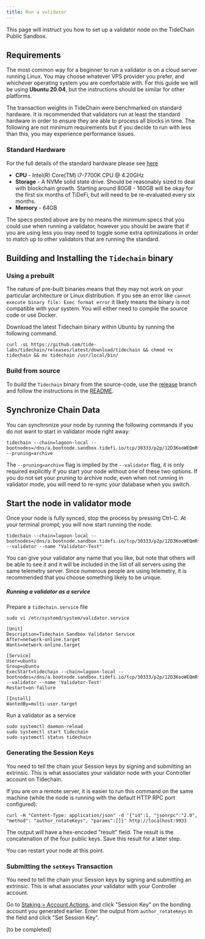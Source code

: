 ```yaml
---
title: Run a validator
---
```


This page will instruct you how to set up a validator node on the TideChain Public Sandbox.

## Requirements

The most common way for a beginner to run a validator is on a cloud server running Linux. You may choose whatever VPS provider you prefer, and whichever operating system you are comfortable with. For this guide we will be using **Ubuntu 20.04**, but the instructions should be similar for other platforms.

The transaction weights in TideChain were benchmarked on standard hardware. It is recommended that validators run at least the standard hardware in order to ensure they are able to process all blocks in time. The following are not minimum requirements but if you decide to run with less than this, you may experience performance issues.

### Standard Hardware

For the full details of the standard hardware please see [here](https://github.com/paritytech/substrate/pull/5848)

- **CPU** - Intel(R) Core(TM) i7-7700K CPU @ 4.20GHz
- **Storage** - A NVMe solid state drive. Should be reasonably sized to deal with blockchain growth. Starting around 80GB - 160GB will be okay for the first six months of TiDeFi, but will need to be re-evaluated every six months.
- **Memory** - 64GB

The specs posted above are by no means the minimum specs that you could use when running a validator, however you should be aware that if you are using less you may need to toggle some extra optimizations in order to match up to other validators that are running the standard.

## Building and Installing the `Tidechain` binary

### Using a prebuilt

The nature of pre-built binaries means that they may not work on your particular architecture or Linux distribution. If you see an error like `cannot execute binary file: Exec format error` it likely means the binary is not compatible with your system. You will either need to compile the source code or use Docker.

Download the latest Tidechain binary within Ubuntu by running the following command.

```
curl -sL https://github.com/tide-labs/tidechain/releases/latest/download/tidechain && chmod +x tidechain && mv tidechain /usr/local/bin/
```

### Build from source

To build the `Tidechain` binary from the source-code, use the [release](https://github.com/tide-labs/tidechain/tree/release) branch and follow the instructions in the [README](../README.md#build-from-source).

## Synchronize Chain Data

You can synchronize your node by running the following commands if you do not want to start in validator mode right away:

```
tidechain --chain=lagoon-local --bootnodes=/dns/a.bootnode.sandbox.tidefi.io/tcp/30333/p2p/12D3KooWEQmRfrvLbDcmxm8dGpFqkpeyUm5rLTY2SjKH9VJxE7rj --pruning=archive
```

The `--pruning=archive` flag is implied by the `--validator` flag, it is only required explicitly if you start your node without one of these two options. If you do not set your pruning to archive node, even when not running in validator mode, you will need to re-sync your database when you switch.

## Start the node in validator mode

Once your node is fully synced, stop the process by pressing Ctrl-C. At your terminal prompt, you will now start running the node.

```
tidechain --chain=lagoon-local --bootnodes=/dns/a.bootnode.sandbox.tidefi.io/tcp/30333/p2p/12D3KooWEQmRfrvLbDcmxm8dGpFqkpeyUm5rLTY2SjKH9VJxE7rj --validator --name "Validator-Test"
```

You can give your validator any name that you like, but note that others will be able to see it and it will be included in the list of all servers using the same telemetry server. Since numerous people are using telemetry, it is recommended that you choose something likely to be unique.

##### Running a validator as a service

Prepare a `tidechain.service` file

```
sudo vi /etc/systemd/system/validator.service
```

```
[Unit]
Description=Tidechain Sandbox Validator Service
After=network-online.target
Wants=network-online.target

[Service]
User=ubuntu
Group=ubuntu
ExecStart=tidechain --chain=lagoon-local --bootnodes=/dns/a.bootnode.sandbox.tidefi.io/tcp/30333/p2p/12D3KooWEQmRfrvLbDcmxm8dGpFqkpeyUm5rLTY2SjKH9VJxE7rj --validator --name 'Validator-Test'
Restart=on-failure

[Install]
WantedBy=multi-user.target
```

Run a validator as a service

```
sudo systemctl daemon-reload
sudo systemctl start tidechain
sudo systemctl status tidechain
```

### Generating the Session Keys

You need to tell the chain your Session keys by signing and submitting an extrinsic. This is what associates your validator node with your Controller account on Tidechain.

If you are on a remote server, it is easier to run this command on the same machine (while the node is running with the default HTTP RPC port configured):

```
curl -H "Content-Type: application/json" -d '{"id":1, "jsonrpc":"2.0", "method": "author_rotateKeys", "params":[]}' http://localhost:9933
```

The output will have a hex-encoded "result" field. The result is the concatenation of the four public keys. Save this result for a later step.

You can restart your node at this point.

### Submitting the `setKeys` Transaction

You need to tell the chain your Session keys by signing and submitting an extrinsic. This is what associates your validator with your Controller account.

Go to [Staking > Account Actions](#), and click "Session Key" on the bonding account you generated earlier. Enter the output from `author_rotateKeys` in the field and click "Set Session Key".

[to be completed]
